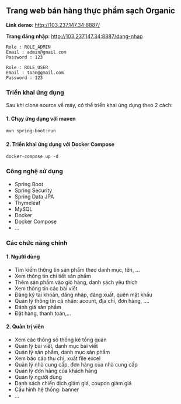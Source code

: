 ## Trang web bán hàng thực phẩm sạch Organic

**Link demo**: http://103.237.147.34:8887/

**Trang đăng nhập**: http://103.237.147.34:8887/dang-nhap

```
Role : ROLE_ADMIN
Email : admin@gmail.com
Password : 123

Role : ROLE_USER
Email : toan@gmail.com
Password : 123
```

### Triển khai ứng dụng

Sau khi clone source về máy, có thể triển khai ứng dụng theo 2 cách:

#### 1. Chạy ứng dụng với maven

```bash
mvn spring-boot:run
```

#### 2. Triển khai ứng dụng với Docker Compose

```
docker-compose up -d
```

### Công nghệ sử dụng

- Spring Boot
- Spring Security
- Spring Data JPA
- Thymeleaf
- MySQL
- Docker
- Docker Compose
- ...

### Các chức năng chính

#### 1. Người dùng

- Tìm kiếm thông tin sản phẩm theo danh mục, tên, ...
- Xem thông tin chi tiết sản phẩm
- Thêm sản phẩm vào giỏ hàng, danh sách yêu thích
- Xem thông tin các bài viết
- Đăng ký tài khoản, đăng nhập, đăng xuất, quên mật khẩu
- Quản lý thông tin cá nhân: acount, địa chỉ, đơn hàng, ....
- Đánh giá sản phẩm
- Đặt hàng, thanh toán,...

#### 2. Quản trị viên

- Xem các thông số thống kê tổng quan
- Quản lý bài viết, danh mục bài viết
- Quản lý sản phẩm, danh mục sản phẩm
- Xem báo cáo thu chi, xuất file excel
- Quản lý nhà cung cấp, đơn hàng của nhà cung cấp
- Quản lý đơn hàng của khách hàng
- Quản lý người dùng
- Danh sách chiến dịch giảm giá, coupon giảm giá
- Cấu hình hệ thống: banner
- ...
